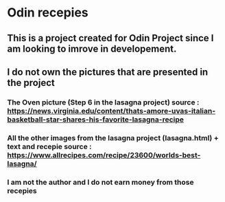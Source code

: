 # Odin recepies

## This is a project created for Odin Project since I am looking to imrove in developement.

## I do not own the pictures that are presented in the project
### The Oven picture (Step 6 in the lasagna project) source : https://news.virginia.edu/content/thats-amore-uvas-italian-basketball-star-shares-his-favorite-lasagna-recipe
### All the other images from the lasagna project (lasagna.html) + text and recepie source : https://www.allrecipes.com/recipe/23600/worlds-best-lasagna/

### I am not the author and I do not earn money from those recepies
